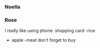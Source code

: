 ### Noella 
### Rose
I really like using phone.
shopping card
-rice
- apple
-meat
don't forget to buy 

